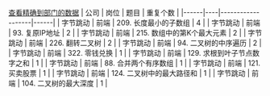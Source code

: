 [查看精确到部门的数据](https://github.com/afatcoder/LeetcodeTop/blob/master/bytedance/frontend_detail.md)
| 公司   | 岗位 | 题目                | 重复个数 |
|------|----|-------------------|------|
| 字节跳动 | 前端 | 209\. 长度最小的子数组    | 4    |
| 字节跳动 | 前端 | 93\. 复原IP地址       | 2    |
| 字节跳动 | 前端 | 215\. 数组中的第K个最大元素 | 2    |
| 字节跳动 | 前端 | 226\. 翻转二叉树       | 2    |
| 字节跳动 | 前端 | 94\. 二叉树的中序遍历     | 2    |
| 字节跳动 | 前端 | 322\. 零钱兑换        | 1    |
| 字节跳动 | 前端 | 129\. 求根到叶子节点数字之和 | 1    |
| 字节跳动 | 前端 | 88\. 合并两个有序数组     | 1    |
| 字节跳动 | 前端 | 121\.买卖股票         | 1    |
| 字节跳动 | 前端 | 124\. 二叉树中的最大路径和  | 1    |
| 字节跳动 | 前端 | 104\. 二叉树的最大深度    | 1    |
